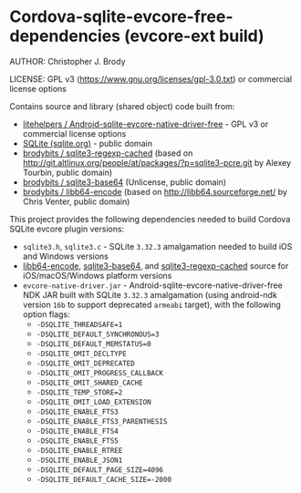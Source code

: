 # Cordova-sqlite-evcore-free-dependencies (evcore-ext build)

AUTHOR: Christopher J. Brody

LICENSE: GPL v3 (<https://www.gnu.org/licenses/gpl-3.0.txt>) or commercial license options

Contains source and library (shared object) code built from:
- [litehelpers / Android-sqlite-evcore-native-driver-free](https://github.com/litehelpers/Android-sqlite-evcore-native-driver-free) - GPL v3 or commercial license options
- [SQLite (sqlite.org)](https://sqlite.org/) - public domain
- [brodybits / sqlite3-regexp-cached](https://github.com/brodybits/sqlite3-regexp-cached) (based on <http://git.altlinux.org/people/at/packages/?p=sqlite3-pcre.git> by Alexey Tourbin, public domain)
- [brodybits / sqlite3-base64](https://github.com/brodybits/sqlite3-base64) (Unlicense, public domain)
- [brodybits / libb64-encode](https://github.com/brodybits/libb64-encode) (based on <http://libb64.sourceforge.net/> by Chris Venter, public domain)

This project provides the following dependencies needed to build Cordova SQLite evcore plugin versions:
- `sqlite3.h`, `sqlite3.c` - SQLite `3.32.3` amalgamation needed to build iOS and Windows versions
- [libb64-encode](https://github.com/brodybits/libb64-encode), [sqlite3-base64](https://github.com/brodybits/sqlite3-base64), and [sqlite3-regexp-cached](https://github.com/brodybits/sqlite3-regexp-cached) source for iOS/macOS/Windows platform versions
- `evcore-native-driver.jar` - Android-sqlite-evcore-native-driver-free NDK JAR built with SQLite `3.32.3` amalgamation (using android-ndk version `16b` to support deprecated `armeabi` target), with the following option flags:
   - `-DSQLITE_THREADSAFE=1`
   - `-DSQLITE_DEFAULT_SYNCHRONOUS=3`
   - `-DSQLITE_DEFAULT_MEMSTATUS=0`
   - `-DSQLITE_OMIT_DECLTYPE`
   - `-DSQLITE_OMIT_DEPRECATED`
   - `-DSQLITE_OMIT_PROGRESS_CALLBACK`
   - `-DSQLITE_OMIT_SHARED_CACHE`
   - `-DSQLITE_TEMP_STORE=2`
   - `-DSQLITE_OMIT_LOAD_EXTENSION`
   - `-DSQLITE_ENABLE_FTS3`
   - `-DSQLITE_ENABLE_FTS3_PARENTHESIS`
   - `-DSQLITE_ENABLE_FTS4`
   - `-DSQLITE_ENABLE_FTS5`
   - `-DSQLITE_ENABLE_RTREE`
   - `-DSQLITE_ENABLE_JSON1`
   - `-DSQLITE_DEFAULT_PAGE_SIZE=4096`
   - `-DSQLITE_DEFAULT_CACHE_SIZE=-2000`
